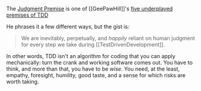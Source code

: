 The [Judgment Premise](
https://www.geepawhill.org/2020/12/22/the-judgment-premise/) is one of [[GeePawHill]]'s [five underplayed premises of TDD](https://www.geepawhill.org/2018/01/18/five-underplayed-premises-of-tdd-2/)

He phrases it a few different ways, but the gist is:

> We are inevitably, perpetually, and _happily_ reliant on human judgment for every step we take during [[TestDrivenDevelopment]].

In other words, TDD isn't an algorithm for coding that you can apply mechanically: turn the crank and working software comes out. You have to think, and more than that, you have to be _wise_. You need, at the least, empathy, foresight, humility, good taste, and a sense for which risks are worth taking.